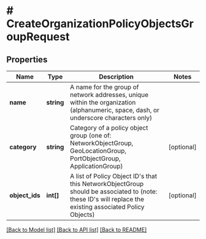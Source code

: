 # # CreateOrganizationPolicyObjectsGroupRequest

## Properties

Name | Type | Description | Notes
------------ | ------------- | ------------- | -------------
**name** | **string** | A name for the group of network addresses, unique within the organization (alphanumeric, space, dash, or underscore characters only) |
**category** | **string** | Category of a policy object group (one of: NetworkObjectGroup, GeoLocationGroup, PortObjectGroup, ApplicationGroup) | [optional]
**object_ids** | **int[]** | A list of Policy Object ID&#39;s that this NetworkObjectGroup should be associated to (note: these ID&#39;s will replace the existing associated Policy Objects) | [optional]

[[Back to Model list]](../../README.md#models) [[Back to API list]](../../README.md#endpoints) [[Back to README]](../../README.md)

